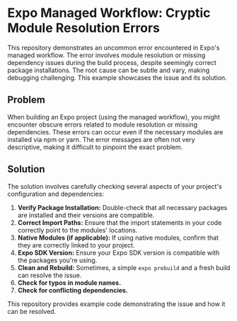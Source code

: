 # Expo Managed Workflow: Cryptic Module Resolution Errors

This repository demonstrates an uncommon error encountered in Expo's managed workflow. The error involves module resolution or missing dependency issues during the build process, despite seemingly correct package installations.  The root cause can be subtle and vary, making debugging challenging.  This example showcases the issue and its solution.

## Problem

When building an Expo project (using the managed workflow), you might encounter obscure errors related to module resolution or missing dependencies.  These errors can occur even if the necessary modules are installed via npm or yarn.  The error messages are often not very descriptive, making it difficult to pinpoint the exact problem. 

## Solution

The solution involves carefully checking several aspects of your project's configuration and dependencies:

1. **Verify Package Installation:** Double-check that all necessary packages are installed and their versions are compatible.
2. **Correct Import Paths:** Ensure that the import statements in your code correctly point to the modules' locations.
3. **Native Modules (if applicable):**  If using native modules, confirm that they are correctly linked to your project.
4. **Expo SDK Version:**  Ensure your Expo SDK version is compatible with the packages you're using.
5. **Clean and Rebuild:** Sometimes, a simple `expo prebuild` and a fresh build can resolve the issue.
6. **Check for typos in module names.**
7. **Check for conflicting dependencies.**

This repository provides example code demonstrating the issue and how it can be resolved.
